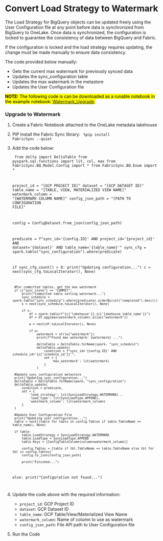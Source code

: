 # Convert Load Strategy to Watermark

The Load Strategy for BigQuery objects can be updated freely using the User Configuration file at any point before data is synchronized from BigQuery to OneLake. Once data is synchronized, the configuration is locked to guarantee the consistency of data between BigQuery and Fabric.

If the configuration is locked and the load strategy requires updating, the change must be made manually to ensure data consistency.

The code provided below manually:
- Gets the current max watermark for previously synced data
- Updates the sync_configuration table
- Updates the max watermark in the metastore
- Updates the User Configuration file

<mark><b>NOTE:</b> The following code is can be downloaded as a runable notebook in the example notebook: [Watermark_Upgrade](Examples/Watermark_Upgrade.ipynb).</mark>

### Upgrade to Watermark

1. Create a Fabric Notebook attached to the OneLake metadata lakehouse
2. PIP Install the Fabric Sync library:
    <code>
    %pip install FabricSync --quiet
    </code>
3. Add the code below:
    <code><pre>
    from delta import DeltaTable
    from pyspark.sql.functions import lit, col, max
    from FabricSync.BQ.Model.Config import *
    from FabricSync.BQ.Enum import *

    project_id = "[GCP PROJECT ID]"
    dataset = "[GCP DATASET ID]"
    table_name = "[TABLE, VIEW, MATERIALIZED VIEW NAME]"
    watermark_column = "[WATERMARK COLUMN NAME]"
    config_json_path = "[PATH TO CONFIGURATION FILE]"

    config = ConfigDataset.from_json(config_json_path)

    predicate = f"sync_id='{config.ID}' AND project_id='{project_id}' AND dataset='{dataset}' AND table_name='{table_name}'"
    sync_cfg = spark.table("sync_configuration").where(predicate)

    if sync_cfg.count() > 0:
        print("Updating configuration...")
        c = next(sync_cfg.toLocalIterator(), None)

        #For committed tables, get the max watermark
        if c["sync_state"] == "COMMIT":
            print("Committed table setting watermark...")
            sync_schedule = spark.table("sync_schedule").where(predicate).orderBy(col("completed").desc())
            s = next(sync_schedule.toLocalIterator(), None)

            if s:
                df = spark.table(f"{c['lakehouse']}.{c['lakehouse_table_name']}")
                df = df.agg(max(watermark_column).alias("watermark"))

                w = next(df.toLocalIterator(), None)

                if w:
                    watermark = str(w["watermark"])
                    print(f"Found max watermark: {watermark} ...")  

                    deltaTable = DeltaTable.forName(spark, "sync_schedule")
                    deltaTable.update(
                        condition = f"sync_id='{config.ID}' AND schedule_id='{s['schedule_id']}'",
                        set = { 
                            'max_watermark': lit(watermark)
                        }
                    )
        
        #Update sync_configuration metastore
        print("Updating sync_configuration...")
        deltaTable = DeltaTable.forName(spark, "sync_configuration")
        deltaTable.update(
            condition = predicate,
            set = { 
                'load_strategy': lit(SyncLoadStrategy.WATERMARK) ,
                'load_type': lit(SyncLoadType.APPEND),
                'watermark_column': lit(watermark_column)
            }
        )

        #Update User Configuration File
        print("Updating user configuration...")
        table = next((table for table in config.Tables if table.TableName == table_name), None)

        if table:
            table.LoadStrategy = SyncLoadStrategy.WATERMARK
            table.LoadType = SyncLoadType.APPEND
            table.Keys = [ConfigTableColumn(column=watermark_column)]

            config.Tables = [table if tbl.TableName == table.TableName else tbl for tbl in config.Tables]
            config.to_json(config_json_path)

            print("Finished...")
    else:
        print("Configuration not found...")    
    </pre></code>

4. Update the code above with the required information:
    - <code>project_id</code>: GCP Project ID
    - <code>dataset</code>: GCP Dataset ID
    - <code>table_name</code>: GCP Table/View/Materialized View Name
    - <code>watermark_column</code>: Name of column to use as watermark
    - <code>config_json_path</code>: File API path to User Configuration file
5. Run the Code